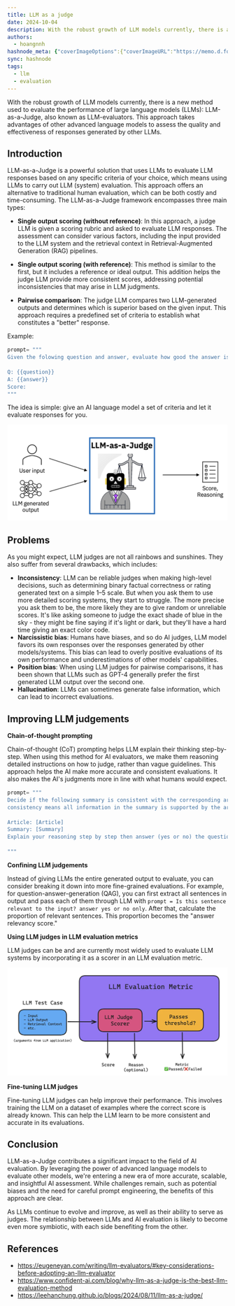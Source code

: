 ```yaml
---
title: LLM as a judge
date: 2024-10-04
description: With the robust growth of LLM models currently, there is a new method is used to evaluate the performance of large language models (LLMs): LLM-as-a-Judge, also known as LLM-evaluators. This approach take adavantages of other advanced language models to assess the quality and effectiveness of responses generated by other LLMs.
authors:
  - hoangnnh
hashnode_meta: {"coverImageOptions":{"coverImageURL":"https://memo.d.foundation/playground/ai/building-llm-system/assets/llm-as-a-judge-architecture.webp"},"id":"670f482a3eef1c09124dad27","slug":"llm-as-a-judge"}
sync: hashnode
tags:
  - llm
  - evaluation
---
```


With the robust growth of LLM models currently, there is a new method used to evaluate the performance of large language models (LLMs): LLM-as-a-Judge, also known as LLM-evaluators. This approach takes advantages of other advanced language models to assess the quality and effectiveness of responses generated by other LLMs.

## Introduction

LLM-as-a-Judge is a powerful solution that uses LLMs to evaluate LLM responses based on any specific criteria of your choice, which means using LLMs to carry out LLM (system) evaluation. This approach offers an alternative to traditional human evaluation, which can be both costly and time-consuming. The LLM-as-a-Judge framework encompasses three main types:

- **Single output scoring (without reference)**: In this approach, a judge LLM is given a scoring rubric and asked to evaluate LLM responses. The assessment can consider various factors, including the input provided to the LLM system and the retrieval context in Retrieval-Augmented Generation (RAG) pipelines.

- **Single output scoring (with reference)**: This method is similar to the first, but it includes a reference or ideal output. This addition helps the judge LLM provide more consistent scores, addressing potential inconsistencies that may arise in LLM judgments.

- **Pairwise comparison**: The judge LLM compares two LLM-generated outputs and determines which is superior based on the given input. This approach requires a predefined set of criteria to establish what constitutes a "better" response.

Example:

```python
prompt= """
Given the folowing question and answer, evaluate how good the answer is for the question. Use the score from 1 to 5:

Q: {{question}}
A: {{answer}}
Score:
"""
```

The idea is simple: give an AI language model a set of criteria and let it evaluate responses for you.

![](assets/llm-as-a-judge-architecture.webp)

## Problems

As you might expect, LLM judges are not all rainbows and sunshines. They also suffer from several drawbacks, which includes:

- **Inconsistency**: LLM can be reliable judges when making high-level decisions, such as determining binary factual correctness or rating generated text on a simple 1–5 scale. But when you ask them to use more detailed scoring systems, they start to struggle. The more precise you ask them to be, the more likely they are to give random or unreliable scores. It's like asking someone to judge the exact shade of blue in the sky - they might be fine saying if it's light or dark, but they'll have a hard time giving an exact color code.
- **Narcissistic bias**: Humans have biases, and so do AI judges, LLM model favors its own responses over the responses generated by other models/systems. This bias can lead to overly positive evaluations of its own performance and underestimations of other models' capabilities.
- **Position bias**: When using LLM judges for pairwise comparisons, it has been shown that LLMs such as GPT-4 generally prefer the first generated LLM output over the second one.
- **Hallucination**: LLMs can sometimes generate false information, which can lead to incorrect evaluations.

## Improving LLM judgements

**Chain-of-thought prompting**

Chain-of-thought (CoT) prompting helps LLM explain their thinking step-by-step. When using this method for AI evaluators, we make them reasoning detailed instructions on how to judge, rather than vague guidelines. This approach helps the AI make more accurate and consistent evaluations. It also makes the AI's judgments more in line with what humans would expect.

```python
prompt= """
Decide if the following summary is consistent with the corresponding article. Note that
consistency means all information in the summary is supported by the article.

Article: [Article]
Summary: [Summary]
Explain your reasoning step by step then answer (yes or no) the question:

"""
```

**Confining LLM judgements**

Instead of giving LLMs the entire generated output to evaluate, you can consider breaking it down into more fine-grained evaluations. For example, for question-answer-generation (QAG), you can first extract all sentences in output and pass each of them through LLM with `prompt = Is this sentence relevant to the input? answer yes or no only`. After that, calculate the proportion of relevant sentences. This proportion becomes the "answer relevancy score."

**Using LLM judges in LLM evaluation metrics**

LLM judges can be and are currently most widely used to evaluate LLM systems by incorporating it as a scorer in an LLM evaluation metric.

![](assets/llm-as-a-judge-metrics.webp)

**Fine-tuning LLM judges**

Fine-tuning LLM judges can help improve their performance. This involves training the LLM on a dataset of examples where the correct score is already known. This can help the LLM learn to be more consistent and accurate in its evaluations.

## Conclusion

LLM-as-a-Judge contributes a significant impact to the field of AI evaluation. By leveraging the power of advanced language models to evaluate other models, we're entering a new era of more accurate, scalable, and insightful AI assessment. While challenges remain, such as potential biases and the need for careful prompt engineering, the benefits of this approach are clear.

As LLMs continue to evolve and improve, as well as their ability to serve as judges. The relationship between LLMs and AI evaluation is likely to become even more symbiotic, with each side benefiting from the other.

## References

- https://eugeneyan.com/writing/llm-evaluators/#key-considerations-before-adopting-an-llm-evaluator
- https://www.confident-ai.com/blog/why-llm-as-a-judge-is-the-best-llm-evaluation-method
- https://leehanchung.github.io/blogs/2024/08/11/llm-as-a-judge/

